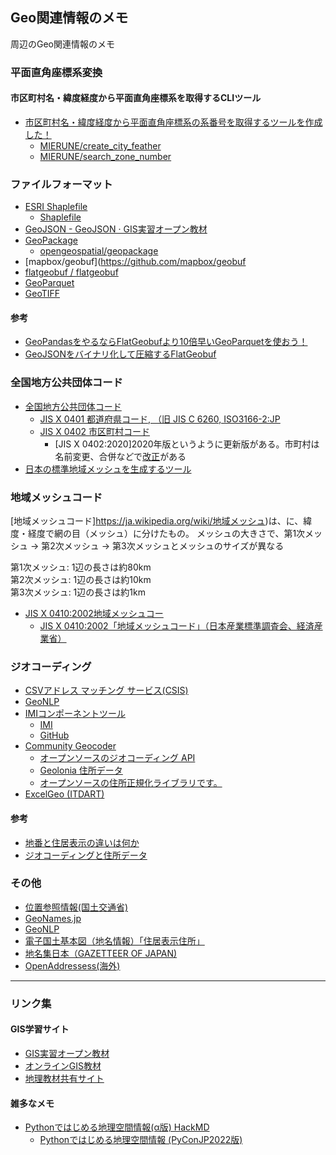Geo関連情報のメモ
---
周辺のGeo関連情報のメモ

### 平面直角座標系変換

#### 市区町村名・緯度経度から平面直角座標系を取得するCLIツール
* [市区町村名・緯度経度から平面直角座標系の系番号を取得するツールを作成した！](https://qiita.com/nokonoko_1203/items/f8925081665cab3f36f0)
  * [MIERUNE/create_city_feather](https://github.com/MIERUNE/create_gpkg_for_city_boundaries)
  * [MIERUNE/search_zone_number](https://github.com/MIERUNE/search_zone_number)


### ファイルフォーマット
* [ESRI Shaplefile](https://www.esri.com/content/dam/esrisites/sitecore-archive/Files/Pdfs/library/whitepapers/pdfs/shapefile.pdf)
  * [Shaplefile](https://www.loc.gov/preservation/digital/formats/fdd/fdd000280.shtml)
* [GeoJSON - GeoJSON · GIS実習オープン教材](https://gis-oer.github.io/gitbook/book/materials/web_gis/GeoJSON/GeoJSON.html)
* [GeoPackage](https://www.geopackage.org/)
  * [opengeospatial/geopackage](https://github.com/opengeospatial/geopackage)
* [mapbox/geobuf](https://github.com/mapbox/geobuf
* [flatgeobuf / flatgeobuf](https://github.com/flatgeobuf/flatgeobuf)
* [GeoParquet](https://github.com/opengeospatial/geoparquet)
* [GeoTIFF](https://www.loc.gov/preservation/digital/formats/fdd/fdd000279.shtml)

#### 参考
* [GeoPandasをやるならFlatGeobufより10倍早いGeoParquetを使おう！](https://qiita.com/nokonoko_1203/items/a01168096c2d4c2d6914)
* [GeoJSONをバイナリ化して圧縮するFlatGeobuf](https://gunmagisgeek.com/blog/data/7222)

### 全国地方公共団体コード 
* [全国地方公共団体コード](https://www.soumu.go.jp/denshijiti/code.html)
  - [JIS X 0401 都道府県コード, （旧 JIS C 6260, ISO3166-2:JP](https://www.jisc.go.jp/app/jis/general/GnrJISNumberNameSearchList?show&jisStdNo=X0401)
  - [JIS X 0402 市区町村コード](https://www.jisc.go.jp/app/jis/general/GnrJISNumberNameSearchList?show&jisStdNo=X0402)
    - [JIS X 0402:2020]2020年版というように更新版がある。市町村は名前変更、合併などで[改正](https://webdesk.jsa.or.jp/books/W11M0090/index/?bunsyo_id=JIS+X+0402%3A2020)がある
* [日本の標準地域メッシュを生成するツール](https://github.com/MIERUNE/japan-mesh-tool)

### 地域メッシュコード
[地域メッシュコード]https://ja.wikipedia.org/wiki/地域メッシュ)は、に、緯度・経度で網の目（メッシュ）に分けたもの。
メッシュの大きさで、第1次メッシュ -> 第2次メッシュ -> 第3次メッシュとメッシュのサイズが異なる

第1次メッシュ: 1辺の長さは約80km  
第2次メッシュ: 1辺の長さは約10km  
第3次メッシュ: 1辺の長さは約1km  

* [JIS X 0410:2002地域メッシュコー](https://www.jisc.go.jp/app/jis/general/GnrJISNumberNameSearchList?show&jisStdNo=X0410)
  * [JIS X 0410:2002「地域メッシュコード」（日本産業標準調査会、経済産業省）](https://www.jisc.go.jp/app/jis/general/GnrJISNumberNameSearchList?show&jisStdNo=X0410)

### ジオコーディング
* [CSVアドレス マッチング サービス(CSIS)](https://geocode.csis.u-tokyo.ac.jp/home/csv-admatch/)
* [GeoNLP](https://geonlp.ex.nii.ac.jp/)
* [IMIコンポーネントツール](https://info.gbiz.go.jp/tools/imi_tools/)
  - [IMI](https://imi.go.jp/)
  - [GitHub](https://github.com/IMI-Tool-Project)
* [Community Geocoder](https://community-geocoder.geolonia.com/)
  - [オープンソースのジオコーディング API ](https://github.com/geolonia/community-geocoder)
  - [Geolonia 住所データ](https://github.com/geolonia/japanese-addresses)
  - [オープンソースの住所正規化ライブラリです。](https://github.com/geolonia/normalize-japanese-addresses)
* [ExcelGeo (ITDART)](http://excelgeo.itdart.org/)

#### 参考
* [地番と住居表示の違いは何か](https://登記簿図書館.com/cpu/column/theme01/column03.html)
* [ジオコーディングと住所データ](https://qiita.com/nyampire/items/d74dcde6e57f793ab0c1)

### その他
* [位置参照情報(国土交通省)](https://nlftp.mlit.go.jp/isj/)
* [GeoNames.jp](https://geonames.jp/)
* [GeoNLP](http://agora.ex.nii.ac.jp/GeoNLP/)
* [電子国土基本図（地名情報）「住居表示住所」](https://www.gsi.go.jp/kihonjohochousa/jukyo_jusho.html)
* [地名集日本（GAZETTEER OF JAPAN)](https://www.gsi.go.jp/kihonjohochousa/gazetteer.html)
* [OpenAddressess(海外)](https://openaddresses.io/)


----

### リンク集

#### GIS学習サイト
* [GIS実習オープン教材](https://gis-oer.github.io/gitbook/book/)
* [オンラインGIS教材](https://sites.google.com/view/gis-online-learning/)
* [地理教材共有サイト](https://sites.google.com/view/geoclass2020/)

#### 雑多なメモ
* [Pythonではじめる地理空間情報(α版) HackMD](https://hackmd.io/@geopythonjp/HkppxtRP5/%2FBBL9R2NVRAaagfWNHHIHhQ)
  * [Pythonではじめる地理空間情報 (PyConJP2022版)](https://speakerdeck.com/homata/pythondehazimerudi-li-kong-jian-qing-bao)

